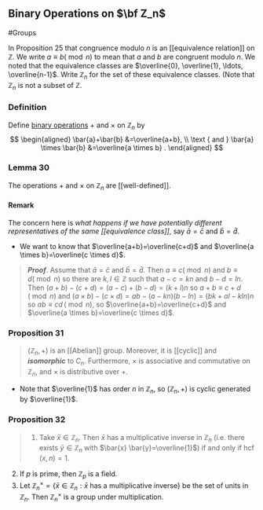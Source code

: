 ## Binary Operations on $\bf Z_n$
#Groups 

In Proposition 25 that congruence modulo $n$ is an [[equivalence relation]] on $\mathbb{Z}$. We write $a \equiv b(\bmod n)$ to mean that $a$ and $b$ are congruent modulo $n$. We noted that the equivalence classes are $\overline{0}, \overline{1}, \ldots, \overline{n-1}$. 
Write $\mathbb{Z}_{n}$ for the set of these equivalence classes. 
(Note that $\mathbb{Z}_{n}$ is not a subset of $\mathbb{Z}$.
### Definition
Define [binary operations](Binary%20Operation) $+$ and $\times$ on $\mathbb{Z}_{n}$ by
$$
\begin{aligned}
\bar{a}+\bar{b} &=\overline{a+b}, \\
\text { and } \bar{a} \times \bar{b} &=\overline{a \times b} .
\end{aligned}
$$
### Lemma 30
The operations $+$ and $\times$ on $\mathbb{Z}_{n}$ are [[well-defined]].
#### Remark
The concern here is *what happens if we have potentially different representatives of the same [[equivalence class]]*, say $\bar{a}=\bar{c}$ and $\bar{b}=\bar{d}$. 
- We want to know that $\overline{a+b}=\overline{c+d}$ and $\overline{a \times b}=\overline{c \times d}$.

>***Proof***. Assume that $\bar{a}=\bar{c}$ and $\bar{b}=\bar{d}$.
Then $a \equiv c(\bmod n)$ and $b \equiv d(\bmod n)$
so there are $k, l \in \mathbb{Z}$ such that $a-c=k n$ and $b-d=l n$. 
Then $(a+b)-(c+d)=(a-c)+(b-d)=(k+l) n$ so $a+b \equiv c+d \,(\bmod n)$
and $(a \times b)-(c \times d)=a b-(a-k n)(b-l n)=(b k+a l-k l n) n$ so $a b \equiv c d \,(\bmod n)$,
so $\overline{a+b}=\overline{c+d}$ and $\overline{a \times b}=\overline{c \times d}$.

### Proposition 31
>$\left(\mathbb{Z}_{n},+\right)$ is an [[Abelian]] group. Moreover, it is [[cyclic]] and ***isomorphic*** to $C_{n}$.
Furthermore, $\times$ is associative and commutative on $\mathbb{Z}_{n}$, and $\times$ is distributive over $+$.

- Note that $\overline{1}$ has order $n$ in $\mathbb{Z}_{n}$, so $\left(\mathbb{Z}_{n},+\right)$ is cyclic generated by $\overline{1}$.

### Proposition 32
>1) Take $\bar{x} \in \mathbb{Z}_{n}$. Then $\bar{x}$ has a multiplicative inverse in $\mathbb{Z}_{n}$ (i.e. there exists $\bar{y} \in \mathbb{Z}_{n}$ with $\bar{x} \bar{y}=\overline{1}$) if and only if $\operatorname{hcf}(x, n)=1$.
2) If $p$ is prime, then $\mathbb{Z}_{p}$ is a field.
3) Let $\mathbb{Z}_{n}^{\times}=\left\{\bar{x} \in \mathbb{Z}_{n}: \bar{x}\right.\text{ has a multiplicative inverse}\}$ be the set of units in $\mathbb{Z}_{n}$. Then $\mathbb{Z}_{n}^{\times}$ is a group under multiplication.
